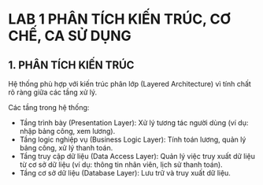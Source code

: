 # LAB 1 PHÂN TÍCH KIẾN TRÚC, CƠ CHẾ, CA SỬ DỤNG
 
## 1. PHÂN TÍCH KIẾN TRÚC
Hệ thống phù hợp với kiến trúc phân lớp (Layered Architecture) vì tính chất rõ ràng giữa các tầng xử lý.

Các tầng trong hệ thống:
  - Tầng trình bày (Presentation Layer): Xử lý tương tác người dùng (ví dụ: nhập bảng công, xem lương).
  - Tầng logic nghiệp vụ (Business Logic Layer): Tính toán lương, quản lý bảng công, xử lý thanh toán.
  - Tầng truy cập dữ liệu (Data Access Layer): Quản lý việc truy xuất dữ liệu từ cơ sở dữ liệu (ví dụ: thông tin nhân viên, lịch sử thanh toán).
  - Tầng cơ sở dữ liệu (Database Layer): Lưu trữ và truy xuất dữ liệu.
